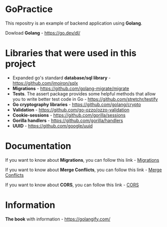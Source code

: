 # GoPractice
This repositry is an example of backend application using **Golang**.

Dowload **Golang** - https://go.dev/dl/
# Libraries that were used in this project
* Expanded go's standard **database/sql library** - https://github.com/jmoiron/sqlx
* **Migrations** - https://github.com/golang-migrate/migrate
* **Tests**. The assert package provides some helpful methods that allow you to write better test code in Go - https://github.com/stretchr/testify
* **Go cryptography libraries** - https://github.com/golang/crypto
* **Validation** - https://github.com/go-ozzo/ozzo-validation
* **Cookie-sessions** - https://github.com/gorilla/sessions
* **Gorilla handlers** - https://github.com/gorilla/handlers
* **UUID** - https://github.com/google/uuid

# Documentation
If you want to know about **Migrations**, you can follow this link - [Migrations](https://github.com/fictadvisor/fictadvisor-api/wiki/Migration)

If you want to know about **Merge Conflicts**, you can follow this link - [Merge Conflicts](https://github.com/fictadvisor/fictadvisor-api/wiki/Merge-conflicts#how-to-resolve-merge-conflicts) 

If you want to know about **CORS**, you can follow this link - [CORS](https://developer.mozilla.org/en-US/docs/Web/HTTP/CORS)

# Information
**The book** with information - https://golangify.com/
